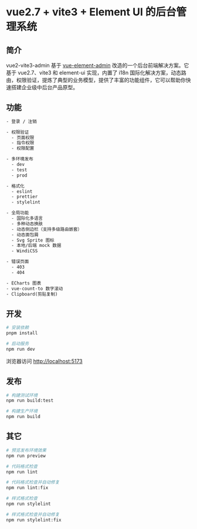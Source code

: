 # vue2.7 + vite3 + Element UI 的后台管理系统

## 简介

vue2-vite3-admin 基于 [vue-element-admin](https://github.com/PanJiaChen/vue-element-admin) 改造的一个后台前端解决方案。它基于 vue2.7、vite3 和 element-ui 实现，内置了 i18n 国际化解决方案，动态路由，权限验证，提炼了典型的业务模型，提供了丰富的功能组件，它可以帮助你快速搭建企业级中后台产品原型。

## 功能

```txt
- 登录 / 注销

- 权限验证
  - 页面权限
  - 指令权限
  - 权限配置

- 多环境发布
  - dev
  - test
  - prod

- 格式化
  - eslint
  - prettier
  - stylelint

- 全局功能
  - 国际化多语言
  - 多种动态换肤
  - 动态侧边栏（支持多级路由嵌套）
  - 动态面包屑
  - Svg Sprite 图标
  - 本地/后端 mock 数据
  - WindiCSS

- 错误页面
  - 403
  - 404

- ECharts 图表
- vue-count-to 数字滚动
- Clipboard(剪贴复制)
```

## 开发

```bash
# 安装依赖
pnpm install

# 启动服务
npm run dev
```

浏览器访问 <http://localhost:5173>

## 发布

```bash
# 构建测试环境
npm run build:test

# 构建生产环境
npm run build
```

## 其它

```bash
# 预览发布环境效果
npm run preview

# 代码格式检查
npm run lint

# 代码格式检查并自动修复
npm run lint:fix

# 样式格式检查
npm run stylelint

# 样式格式检查并自动修复
npm run stylelint:fix
```
